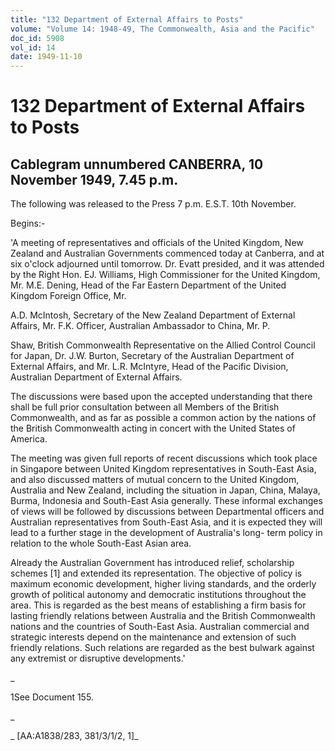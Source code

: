 ```yaml
---
title: "132 Department of External Affairs to Posts"
volume: "Volume 14: 1948-49, The Commonwealth, Asia and the Pacific"
doc_id: 5908
vol_id: 14
date: 1949-11-10
---
```


# 132 Department of External Affairs to Posts

## Cablegram unnumbered CANBERRA, 10 November 1949, 7.45 p.m.

The following was released to the Press 7 p.m. E.S.T. 10th November.

Begins:-

'A meeting of representatives and officials of the United Kingdom, New Zealand and Australian Governments commenced today at Canberra, and at six o'clock adjourned until tomorrow. Dr. Evatt presided, and it was attended by the Right Hon. EJ. Williams, High Commissioner for the United Kingdom, Mr. M.E. Dening, Head of the Far Eastern Department of the United Kingdom Foreign Office, Mr.

A.D. McIntosh, Secretary of the New Zealand Department of External Affairs, Mr. F.K. Officer, Australian Ambassador to China, Mr. P.

Shaw, British Commonwealth Representative on the Allied Control Council for Japan, Dr. J.W. Burton, Secretary of the Australian Department of External Affairs, and Mr. L.R. McIntyre, Head of the Pacific Division, Australian Department of External Affairs.

The discussions were based upon the accepted understanding that there shall be full prior consultation between all Members of the British Commonwealth, and as far as possible a common action by the nations of the British Commonwealth acting in concert with the United States of America.

The meeting was given full reports of recent discussions which took place in Singapore between United Kingdom representatives in South-East Asia, and also discussed matters of mutual concern to the United Kingdom, Australia and New Zealand, including the situation in Japan, China, Malaya, Burma, Indonesia and South-East Asia generally. These informal exchanges of views will be followed by discussions between Departmental officers and Australian representatives from South-East Asia, and it is expected they will lead to a further stage in the development of Australia's long- term policy in relation to the whole South-East Asian area.

Already the Australian Government has introduced relief, scholarship schemes [1] and extended its representation. The objective of policy is maximum economic development, higher living standards, and the orderly growth of political autonomy and democratic institutions throughout the area. This is regarded as the best means of establishing a firm basis for lasting friendly relations between Australia and the British Commonwealth nations and the countries of South-East Asia. Australian commercial and strategic interests depend on the maintenance and extension of such friendly relations. Such relations are regarded as the best bulwark against any extremist or disruptive developments.'

_

1See Document 155.

_

_ [AA:A1838/283, 381/3/1/2, 1]_

